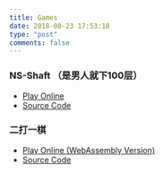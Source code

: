 ```yaml
---
title: Games
date: 2018-08-23 17:53:18
type: "post"
comments: false
---
```


### NS-Shaft （是男人就下100层）
- [Play Online](/games/NS-Shaft/game.html)
- [Source Code](https://github.com/arucil/lua-toys/tree/master/NS-Shaft)

### 二打一棋
- [Play Online (WebAssembly Version)](/games/TwoKillOne/game.html)
- [Source Code](https://github.com/arucil/TwoKillOne)